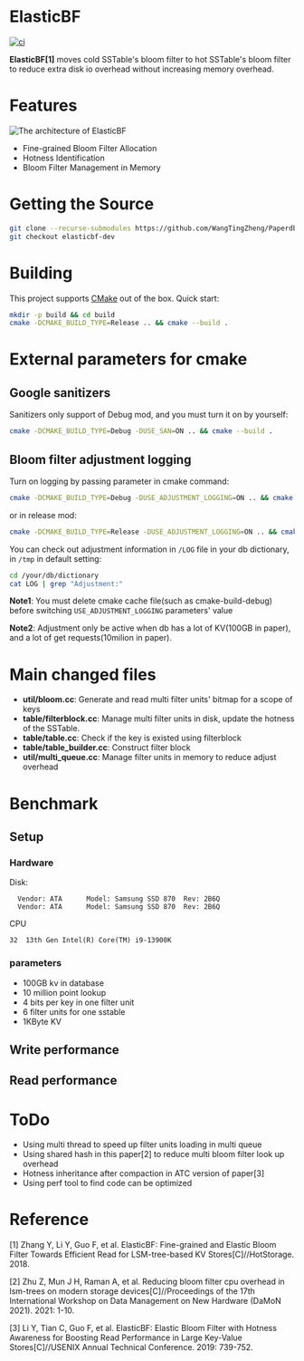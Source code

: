 # ElasticBF
[![ci](https://github.com/google/leveldb/actions/workflows/build.yml/badge.svg)](https://github.com/google/leveldb/actions/workflows/build.yml)

**ElasticBF[1]** moves cold SSTable's bloom filter to hot SSTable's bloom filter to reduce extra disk io overhead without increasing memory overhead.

# Features
![The architecture of ElasticBF](https://github.com/WangTingZheng/Paperdb/assets/32613835/cb3278c6-9782-48b1-bda4-2051713a6a97)

* Fine-grained Bloom Filter Allocation
* Hotness Identification
* Bloom Filter Management in Memory

# Getting the Source

```bash
git clone --recurse-submodules https://github.com/WangTingZheng/Paperdb.git
git checkout elasticbf-dev
```

# Building

This project supports [CMake](https://cmake.org/) out of the box. Quick start:

```bash
mkdir -p build && cd build
cmake -DCMAKE_BUILD_TYPE=Release .. && cmake --build .
```

# External parameters for cmake

## Google sanitizers

Sanitizers only support of Debug mod, and you must turn it on by yourself:
```bash
cmake -DCMAKE_BUILD_TYPE=Debug -DUSE_SAN=ON .. && cmake --build .
```

## Bloom filter adjustment logging

Turn on logging by passing parameter in cmake command:

```bash
cmake -DCMAKE_BUILD_TYPE=Debug -DUSE_ADJUSTMENT_LOGGING=ON .. && cmake --build .
```
or in release mod:

```bash
cmake -DCMAKE_BUILD_TYPE=Release -DUSE_ADJUSTMENT_LOGGING=ON .. && cmake --build .
```

You can check out adjustment information in ``/LOG`` file in your db dictionary, in ``/tmp`` in default setting:
```bash
cd /your/db/dictionary
cat LOG | grep "Adjustment:"
```
**Note1**: You must delete cmake cache file(such as cmake-build-debug) before switching ```USE_ADJUSTMENT_LOGGING``` parameters' value

**Note2**: Adjustment only be active when db has a lot of KV(100GB in paper), and a lot of get requests(10milion in paper).

# Main changed files

* **util/bloom.cc**: Generate and read multi filter units' bitmap for a scope of keys
* **table/filterblock.cc**: Manage multi filter units in disk, update the hotness of the SSTable. 
* **table/table.cc**: Check if the key is existed using filterblock
* **table/table_builder.cc**: Construct filter block
* **util/multi_queue.cc**: Manage filter units in memory to reduce adjust overhead

# Benchmark

## Setup

### Hardware

Disk:
```
  Vendor: ATA      Model: Samsung SSD 870  Rev: 2B6Q
  Vendor: ATA      Model: Samsung SSD 870  Rev: 2B6Q
```

CPU
```
32  13th Gen Intel(R) Core(TM) i9-13900K
```

### parameters
* 100GB kv in database
* 10 million point lookup
* 4 bits per key in one filter unit
* 6 filter units for one sstable
* 1KByte KV

## Write performance

## Read performance

# ToDo
- Using multi thread to speed up filter units loading in multi queue
- Using shared hash in this paper[2] to reduce multi bloom filter look up overhead
- Hotness inheritance after compaction in ATC version of paper[3]
- Using perf tool to find code can be optimized


# Reference
[1] Zhang Y, Li Y, Guo F, et al. ElasticBF: Fine-grained and Elastic Bloom Filter Towards Efficient Read for LSM-tree-based KV Stores[C]//HotStorage. 2018.

[2] Zhu Z, Mun J H, Raman A, et al. Reducing bloom filter cpu overhead in lsm-trees on modern storage devices[C]//Proceedings of the 17th International Workshop on Data Management on New Hardware (DaMoN 2021). 2021: 1-10.

[3] Li Y, Tian C, Guo F, et al. ElasticBF: Elastic Bloom Filter with Hotness Awareness for Boosting Read Performance in Large Key-Value Stores[C]//USENIX Annual Technical Conference. 2019: 739-752.